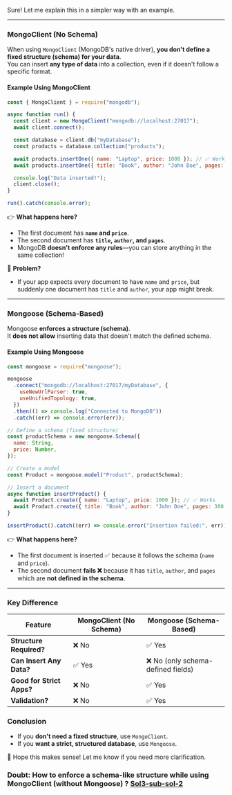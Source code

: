 Sure! Let me explain this in a simpler way with an example.

---

### **MongoClient (No Schema)**

When using `MongoClient` (MongoDB's native driver), **you don't define a fixed structure (schema) for your data**.  
You can insert **any type of data** into a collection, even if it doesn't follow a specific format.

#### **Example Using MongoClient**

```javascript
const { MongoClient } = require("mongodb");

async function run() {
  const client = new MongoClient("mongodb://localhost:27017");
  await client.connect();

  const database = client.db("myDatabase");
  const products = database.collection("products");

  await products.insertOne({ name: "Laptop", price: 1000 }); // ✅ Works
  await products.insertOne({ title: "Book", author: "John Doe", pages: 300 }); // ✅ Also works (different structure)

  console.log("Data inserted!");
  client.close();
}

run().catch(console.error);
```

👉 **What happens here?**

- The first document has **`name` and `price`**.
- The second document has **`title`, `author`, and `pages`**.
- MongoDB **doesn't enforce any rules**—you can store anything in the same collection!

🛑 **Problem?**

- If your app expects every document to have `name` and `price`, but suddenly one document has `title` and `author`, your app might break.

---

### **Mongoose (Schema-Based)**

Mongoose **enforces a structure (schema)**.  
It **does not allow** inserting data that doesn't match the defined schema.

#### **Example Using Mongoose**

```javascript
const mongoose = require("mongoose");

mongoose
  .connect("mongodb://localhost:27017/myDatabase", {
    useNewUrlParser: true,
    useUnifiedTopology: true,
  })
  .then(() => console.log("Connected to MongoDB"))
  .catch((err) => console.error(err));

// Define a schema (fixed structure)
const productSchema = new mongoose.Schema({
  name: String,
  price: Number,
});

// Create a model
const Product = mongoose.model("Product", productSchema);

// Insert a document
async function insertProduct() {
  await Product.create({ name: "Laptop", price: 1000 }); // ✅ Works
  await Product.create({ title: "Book", author: "John Doe", pages: 300 }); // ❌ Error (not in schema)
}

insertProduct().catch((err) => console.error("Insertion failed:", err));
```

👉 **What happens here?**

- The first document is inserted ✅ because it follows the schema (`name` and `price`).
- The second document **fails ❌** because it has `title`, `author`, and `pages` which are **not defined in the schema**.

---

### **Key Difference**

| Feature                   | MongoClient (No Schema) | Mongoose (Schema-Based)            |
| ------------------------- | ----------------------- | ---------------------------------- |
| **Structure Required?**   | ❌ No                   | ✅ Yes                             |
| **Can Insert Any Data?**  | ✅ Yes                  | ❌ No (only schema-defined fields) |
| **Good for Strict Apps?** | ❌ No                   | ✅ Yes                             |
| **Validation?**           | ❌ No                   | ✅ Yes                             |

### **Conclusion**

- If you **don't need a fixed structure**, use `MongoClient`.
- If you **want a strict, structured database**, use `Mongoose`.

🚀 Hope this makes sense! Let me know if you need more clarification.

### Doubt: How to enforce a schema-like structure while using MongoClient (without Mongoose) ? [Sol3-sub-sol-2](https://github.com/hameed003/mongoDB/blob/main/doubts-and-solutions/solutions/Sol3-sub-sol-2.md)
